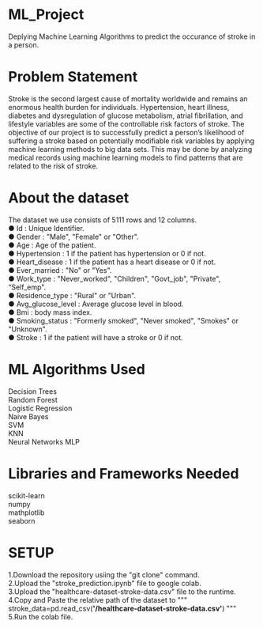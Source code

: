 # ML_Project
Deplying Machine Learning Algorithms to predict the occurance of stroke in a person.

# Problem Statement
Stroke is the second largest cause of mortality worldwide and remains an enormous health burden for individuals. Hypertension, heart illness, diabetes and dysregulation of glucose metabolism, atrial fibrillation, and lifestyle variables are some of the controllable risk factors of stroke. The objective of our project is to successfully predict a person’s likelihood of suffering a stroke based on potentially modifiable risk variables by applying machine learning methods to big data sets. This may be done by analyzing medical records using machine learning models to find patterns that are related to the risk of stroke. 

# About the dataset
The dataset we use consists of 5111 rows and 12 columns. <br> 
● Id : Unique Identifier. <br> 
● Gender : "Male", "Female" or "Other".<br> 
● Age : Age of the patient.<br> 
● Hypertension : 1 if the patient has hypertension or 0 if not.<br> 
● Heart_disease : 1 if the patient has a heart disease or 0 if not.<br>  ● Ever_married : "No" or "Yes". <br> 
● Work_type : "Never_worked", "Children", "Govt_job", "Private", “Self_emp".<br> 
● Residence_type : "Rural" or "Urban". <br> 
● Avg_glucose_level : Average glucose level in blood. <br> 
● Bmi : body mass index. <br> 
● Smoking_status : "Formerly smoked", "Never smoked", "Smokes" or "Unknown". <br> 
● Stroke : 1 if the patient will have a stroke or 0 if not. 

# ML Algorithms Used
Decision Trees <br> 
Random Forest <br> 
Logistic Regression <br> 
Naive Bayes <br> 
SVM <br> 
KNN <br> 
Neural Networks MLP 

# Libraries and Frameworks Needed
scikit-learn <br> 
numpy <br>
mathplotlib <br> 
seaborn 

# SETUP
1.Download the repository usiing the "git clone" command.<br> 
2.Upload the "stroke_prediction.ipynb" file to google colab.<br> 
3.Upload the "healthcare-dataset-stroke-data.csv" file to the runtime.<br>
4.Copy and Paste the relative path of the dataset to """ stroke_data=pd.read_csv(**'/healthcare-dataset-stroke-data.csv'**) """ <br>
5.Run the colab file.
